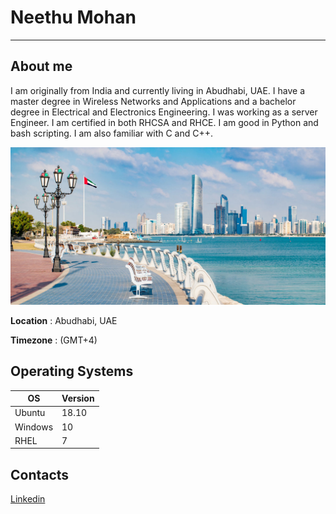 # Neethu Mohan
  * * *
## About me
I am originally from India and currently living in Abudhabi, UAE. I have a master degree in Wireless Networks and Applications and a bachelor degree in Electrical and Electronics Engineering. I was working as a server Engineer. I am certified in both RHCSA and RHCE. I am good in Python and bash scripting. I am also familiar with C and C++.

![](pages/vi/profiles/images/MyCity.jpg)

**Location** :  Abudhabi, UAE

**Timezone** : (GMT+4)

## Operating Systems

OS | Version
---| --------
Ubuntu | 18.10
Windows | 10
RHEL |7

## Contacts

[Linkedin](https://www.linkedin.com/in/neethumohan/)









